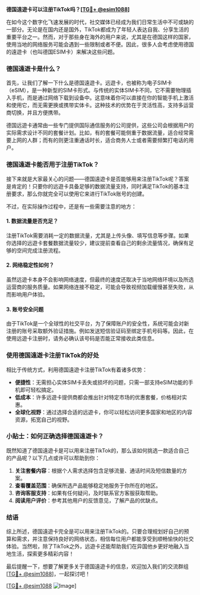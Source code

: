 **德国遠遊卡可以注册TikTok吗？[[TG💪+ @esim1088](https://t.me/s/esim1088)]**

在如今这个数字化飞速发展的时代，社交媒体已经成为我们日常生活中不可或缺的一部分。无论是在国内还是国外，TikTok都成为了年轻人表达自我、分享生活的重要平台之一。然而，对于那些身在海外的用户来说，尤其是在德国这样的国家，使用当地的网络服务可能会遇到一些限制或者不便。因此，很多人会考虑使用德国的遠遊卡（也叫德国ESIM卡）来解决这些问题。

### 德国遠遊卡是什么？

首先，让我们了解一下什么是德国遠遊卡。远遊卡，也被称为电子SIM卡（eSIM），是一种新型的SIM卡形式。与传统的实体SIM卡不同，它不需要物理插入手机，而是通过网络下载到设备中。这意味着你可以直接在你的智能手机上激活和使用它，而无需更换或携带实体卡。这种技术的优势在于灵活性高，支持多运营商切换，并且方便携带。

德国远遊卡通常由一些专门提供国际通信服务的公司提供，这些公司会根据用户的实际需求设计不同的套餐计划。比如，有的套餐可能侧重于数据流量，适合经常需要上网的人群；而有的则更注重通话时长，适合商务人士或者需要频繁打电话的用户。

### 德国遠遊卡能否用于注册TikTok？

接下来就是大家最关心的问题——德国遠遊卡是否能够用来注册TikTok呢？答案是肯定的！只要你的远遊卡具备足够的数据流量支持，同时满足TikTok的基本注册要求，那么你就完全可以使用它来进行TikTok账号的创建。

不过，在实际操作过程中，还是有一些需要注意的地方：

#### 1. 数据流量是否充足？
注册TikTok需要消耗一定的数据流量，尤其是上传头像、填写信息等步骤。如果你选择的远遊卡套餐数据流量较少，建议提前查看自己的剩余流量情况，确保有足够的空间完成注册流程。

#### 2. 网络稳定性如何？
虽然远遊卡本身不会影响网络速度，但最终的速度还取决于当地网络环境以及所选运营商的服务质量。如果网络连接不稳定，可能会导致视频加载缓慢甚至失败，从而影响用户体验。

#### 3. 账号安全问题
由于TikTok是一个全球性的社交平台，为了保障账户的安全性，系统可能会对新注册的账号采取额外验证措施。例如发送短信验证码至绑定手机号码等。因此，在使用远遊卡注册时，请务必确认该号码是否能正常接收此类信息。

### 使用德国遠遊卡注册TikTok的好处

相比于传统方式，利用德国遠遊卡注册TikTok有着诸多优势：

- **便捷性**：无需担心实体SIM卡丢失或损坏的问题，只需一部支持eSIM功能的手机即可轻松搞定。
- **低成本**：许多远遊卡提供商都会推出针对特定市场的优惠套餐，价格相对实惠。
- **全球化视野**：通过选择合适的远遊卡，你可以轻松访问更多国家和地区的内容资源，拓宽自己的视野。

### 小贴士：如何正确选择德国遠遊卡？

既然知道了德国遠遊卡是可以用来注册TikTok的，那么该如何挑选一款适合自己的产品呢？以下几点或许可以帮助到你：

1. **关注套餐内容**：根据个人需求选择包含足够流量、通话时间及短信数量的方案。
2. **查看覆盖范围**：确保所选产品能够稳定地服务于你所在的地区。
3. **咨询客服支持**：如果有任何疑问，及时联系官方客服获取帮助。
4. **阅读用户评价**：参考其他用户的反馈意见，了解产品的优缺点。

### 结语

综上所述，德国遠遊卡完全是可以用来注册TikTok的。只要合理规划好自己的预算和需求，并注意保持良好的网络状态，相信每位用户都能享受到顺畅愉快的社交体验。当然啦，除了TikTok之外，远遊卡还能帮助我们在异国他乡更好地融入当地生活，探索更多精彩内容！

最后提醒一下，想要了解更多关于德国遠遊卡的信息，欢迎加入我们的交流群组[[TG💪+ @esim1088](https://t.me/s/esim1088)]，一起探讨吧！

[[TG💪+ @esim1088](https://t.me/s/esim1088) ![Image](https://i.postimg.cc/4NQfJmqS/Snipaste-2025-05-13-00-14-12.png)]